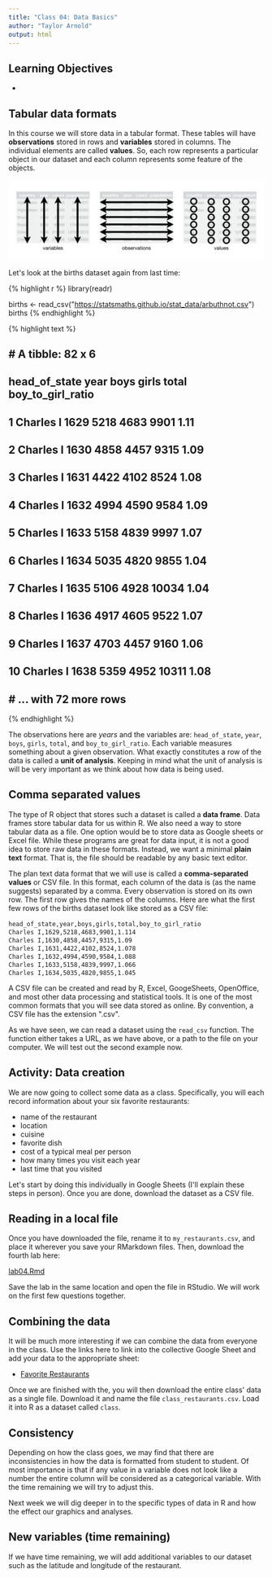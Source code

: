 ```yaml
---
title: "Class 04: Data Basics"
author: "Taylor Arnold"
output: html
---
```




## Learning Objectives

- 


## Tabular data formats

In this course we will store data in a tabular format.
These tables will have **observations** stored in rows and
**variables** stored in columns. The individual elements are
called **values**. So, each row represents a
particular object in our dataset and each column represents
some feature of the objects.

![](../assets/img/tidy-1.png)

Let's look at the births dataset again from last time:


{% highlight r %}
library(readr)

births <- read_csv("https://statsmaths.github.io/stat_data/arbuthnot.csv")
births
{% endhighlight %}



{% highlight text %}
## # A tibble: 82 x 6
##    head_of_state  year  boys girls total boy_to_girl_ratio
##    <chr>         <int> <int> <int> <int>             <dbl>
##  1 Charles I      1629  5218  4683  9901              1.11
##  2 Charles I      1630  4858  4457  9315              1.09
##  3 Charles I      1631  4422  4102  8524              1.08
##  4 Charles I      1632  4994  4590  9584              1.09
##  5 Charles I      1633  5158  4839  9997              1.07
##  6 Charles I      1634  5035  4820  9855              1.04
##  7 Charles I      1635  5106  4928 10034              1.04
##  8 Charles I      1636  4917  4605  9522              1.07
##  9 Charles I      1637  4703  4457  9160              1.06
## 10 Charles I      1638  5359  4952 10311              1.08
## # ... with 72 more rows
{% endhighlight %}

The observations here are *years* and the variables are: `head_of_state`,
`year`, `boys`, `girls`, `total`, and `boy_to_girl_ratio`. Each variable
measures something about a given observation. What exactly
constitutes a row of the data is called a **unit of analysis**.
Keeping in mind what the unit of analysis is will be very
important as we think about how data is being used.

## Comma separated values

The type of R object that stores such a dataset is called a
**data frame**. Data frames store tabular data for us within R. We also
need a way to store tabular data as a file. One option would be to store
data as Google sheets or Excel file. While these programs are
great for data input, it is not a good idea to store raw data in
these formats. Instead, we want a minimal **plain text** format.
That is, the file should be readable by any basic text editor.

The plan text data format that we will use is called a
**comma-separated values** or CSV file. In this format, each
column of the data is (as the name suggests) separated by a
comma. Every observation is stored on its own row. The first
row gives the names of the columns. Here are what the first few
rows of the births dataset look like stored as a CSV file:

```
head_of_state,year,boys,girls,total,boy_to_girl_ratio
Charles I,1629,5218,4683,9901,1.114
Charles I,1630,4858,4457,9315,1.09
Charles I,1631,4422,4102,8524,1.078
Charles I,1632,4994,4590,9584,1.088
Charles I,1633,5158,4839,9997,1.066
Charles I,1634,5035,4820,9855,1.045
```

A CSV file can be created and read by R, Excel, GoogeSheets,
OpenOffice, and most other data processing and statistical tools.
It is one of the most common formats that you will see data stored
as online. By convention, a CSV file has the extension ".csv".

As we have seen, we can read a dataset using the `read_csv` function. The
function either takes a URL, as we have above, or a path to the file on your
computer. We will test out the second example now.

## Activity: Data creation

We are now going to collect some data as a class. Specifically, you will each
record information about your six favorite restaurants:

  - name of the restaurant
  - location
  - cuisine
  - favorite dish
  - cost of a typical meal per person
  - how many times you visit each year
  - last time that you visited

Let's start by doing this individually in Google Sheets (I'll explain these
steps in person). Once you are done, download the dataset as a CSV file.

## Reading in a local file

Once you have downloaded the file, rename it to `my_restaurants.csv`, and
place it wherever you save your RMarkdown files. Then, download the fourth
lab here:

<a href="https://raw.githubusercontent.com/statsmaths/stat209-f18/master/labs/lab04.Rmd" download="lab04.Rmd" target="_blank">lab04.Rmd</a>

Save the lab in the same location and open the file in RStudio. We will work
on the first few questions together.

## Combining the data

It will be much more interesting if we can combine the data from everyone in
the class. Use the links here to link into the collective Google Sheet and
add your data to the appropriate sheet:

- [Favorite Restaurants](https://docs.google.com/spreadsheets/d/10LFQMcRRBiRXEauX1aUfv3dYhiJ4zS616BwyDnXC3kc/edit?usp=sharing)

Once we are finished with the, you will then download the entire class' data
as a single file. Download it and name the file `class_restaurants.csv`. Load
it into R as a dataset called `class`.

## Consistency

Depending on how the class goes, we may find that there are inconsistencies in
how the data is formatted from student to student. Of most importance is that
if any value in a variable does not look like a number the entire column will
be considered as a categorical variable. With the time remaining we will try
to adjust this.

Next week we will dig deeper in to the specific types of data in R and how the
effect our graphics and analyses.

## New variables (time remaining)

If we have time remaining, we will add additional variables to our dataset
such as the latitude and longitude of the restaurant.
